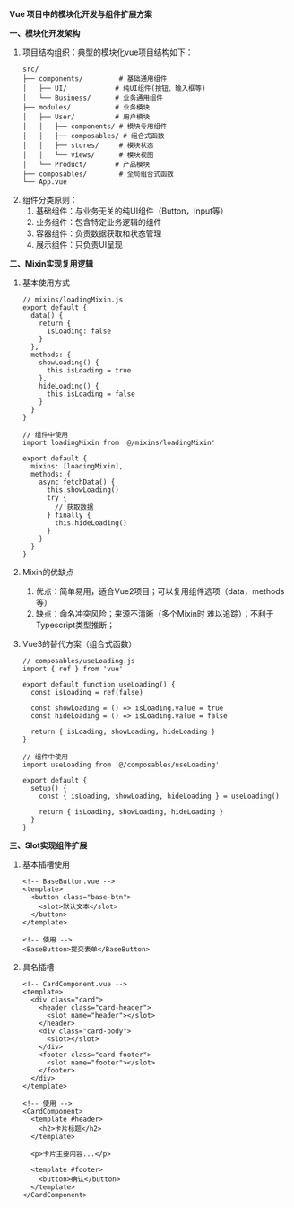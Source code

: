 **Vue 项目中的模块化开发与组件扩展方案**

**一、模块化开发架构**
1. 项目结构组织：典型的模块化vue项目结构如下：
      ```
      src/
      ├── components/         # 基础通用组件
      │   ├── UI/            # 纯UI组件(按钮、输入框等)
      │   └── Business/      # 业务通用组件
      ├── modules/           # 业务模块
      │   ├── User/          # 用户模块
      │   │   ├── components/ # 模块专用组件
      │   │   ├── composables/ # 组合式函数
      │   │   ├── stores/     # 模块状态
      │   │   └── views/      # 模块视图
      │   └── Product/       # 产品模块
      ├── composables/        # 全局组合式函数
      └── App.vue
      ```
2. 组件分类原则：
   1. 基础组件：与业务无关的纯UI组件（Button，Input等）
   2. 业务组件：包含特定业务逻辑的组件
   3. 容器组件：负责数据获取和状态管理
   4. 展示组件：只负责UI呈现
  
**二、Mixin实现复用逻辑**
1. 基本使用方式
      ```
      // mixins/loadingMixin.js
      export default {
        data() {
          return {
            isLoading: false
          }
        },
        methods: {
          showLoading() {
            this.isLoading = true
          },
          hideLoading() {
            this.isLoading = false
          }
        }
      }
      
      // 组件中使用
      import loadingMixin from '@/mixins/loadingMixin'
      
      export default {
        mixins: [loadingMixin],
        methods: {
          async fetchData() {
            this.showLoading()
            try {
              // 获取数据
            } finally {
              this.hideLoading()
            }
          }
        }
      }
      ```
2. Mixin的优缺点
   1. 优点：简单易用，适合Vue2项目；可以复用组件选项（data，methods等）
   2. 缺点：命名冲突风险；来源不清晰（多个Mixin时 难以追踪）；不利于Typescript类型推断；
  
3. Vue3的替代方案（组合式函数）
      ```
      // composables/useLoading.js
      import { ref } from 'vue'
      
      export default function useLoading() {
        const isLoading = ref(false)
        
        const showLoading = () => isLoading.value = true
        const hideLoading = () => isLoading.value = false
        
        return { isLoading, showLoading, hideLoading }
      }
      
      // 组件中使用
      import useLoading from '@/composables/useLoading'
      
      export default {
        setup() {
          const { isLoading, showLoading, hideLoading } = useLoading()
          
          return { isLoading, showLoading, hideLoading }
        }
      }
      ```

**三、Slot实现组件扩展**
1. 基本插槽使用
      ```
      <!-- BaseButton.vue -->
      <template>
        <button class="base-btn">
          <slot>默认文本</slot>
        </button>
      </template>
      
      <!-- 使用 -->
      <BaseButton>提交表单</BaseButton>
      ```
2. 具名插槽
      ```
      <!-- CardComponent.vue -->
      <template>
        <div class="card">
          <header class="card-header">
            <slot name="header"></slot>
          </header>
          <div class="card-body">
            <slot></slot>
          </div>
          <footer class="card-footer">
            <slot name="footer"></slot>
          </footer>
        </div>
      </template>
      
      <!-- 使用 -->
      <CardComponent>
        <template #header>
          <h2>卡片标题</h2>
        </template>
        
        <p>卡片主要内容...</p>
        
        <template #footer>
          <button>确认</button>
        </template>
      </CardComponent>
      ```







